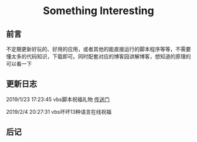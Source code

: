 
# <center>**Something Interesting**</center>


## 前言
不定期更新好玩的、好用的应用，或者其他的能直接运行的脚本程序等等，不需要懂太多的代码知识，下载即可。同时配套对应的博客园讲解博客，想知道的原理的可以看一下


## 更新日志
2019/1/23 17:23:45  vbs脚本祝福礼物 [传送门](https://www.cnblogs.com/Titordong/p/10204042.html)

2019/2/4 20:27:31   vbs坏坏13种语言在线祝福

## 后记